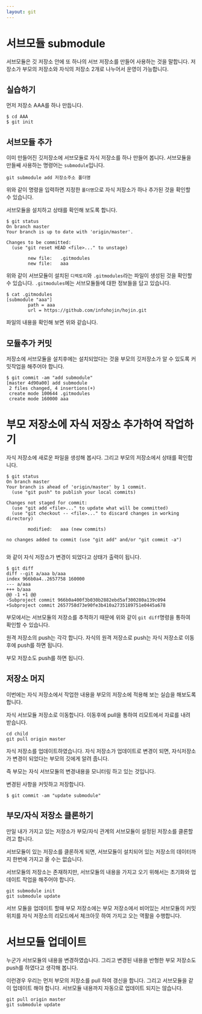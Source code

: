 ```yaml
---
layout: git
---
```

# 서브모듈 submodule

서브모듈은 깃 저장소 안에 또 하나의 서브 저장소를 만들어 사용하는 것을 말합니다.
저장소가 부모의 저장소와 자식의 저장소 2개로 나누어서 운영이 가능합니다.

## 실습하기

먼저 저장소 AAA를 하나 만듭니다.
```
$ cd AAA
$ git init 
```

## 서브모듈 추가
이미 만들어진 깃저장소에 서브모듈로 자식 저장소를 하나 만들어 봅니다.
서브모듈을 만들쌔 사용하는 명령어는 `submodule`입니다.

```
git submodule add 저장소주소 폴더명
```
위와 같이 명령을 입력하면 지정한 `폴더명`으로 자식 저장소가 하나 추가된 것을 확인할 수 있습니다.

서브모듈을 설치하고 상태를 확인해 보도록 합니다.
```
$ git status
On branch master
Your branch is up to date with 'origin/master'.

Changes to be committed:
  (use "git reset HEAD <file>..." to unstage)

        new file:   .gitmodules
        new file:   aaa
```

위와 같이 서브모듈이 설치된 `디렉토리`와 `.gitmodules`라는 파일이 생성된 것을 확인할 수 있습니다. `.gitmodules`에는 서브모듈들에 대한 정보들을 담고 있습니다.

```
$ cat .gitmodules
[submodule "aaa"]
        path = aaa
        url = https://github.com/infohojin/hojin.git

```
파일의 내용을 확인해 보면 위와 같습니다.

## 모듈추가 커밋
저장소에 서브모듈을 설치후에는 설치되었다는 것을 부모의 깃저장소가 알 수 있도록 커밋작업을 해주어야 합니다.

```
$ git commit -am "add submodule"
[master 4d90a00] add submodule
 2 files changed, 4 insertions(+)
 create mode 100644 .gitmodules
 create mode 160000 aaa

```

# 부모 저장소에 자식 저장소 추가하여 작업하기

자식 저장소에 새로운 파일을 생성해 봅시다. 그리고 부모의 저장소에서 상태를 확인합니다.
```
$ git status
On branch master
Your branch is ahead of 'origin/master' by 1 commit.
  (use "git push" to publish your local commits)

Changes not staged for commit:
  (use "git add <file>..." to update what will be committed)
  (use "git checkout -- <file>..." to discard changes in working directory)

        modified:   aaa (new commits)

no changes added to commit (use "git add" and/or "git commit -a")


```
와 같이 자식 저장소가 변경이 되었다고 상태가 출력이 됩니다.

```
$ git diff
diff --git a/aaa b/aaa
index 966b0a4..2657758 160000
--- a/aaa
+++ b/aaa
@@ -1 +1 @@
-Subproject commit 966b0a400f3b030b2882ebd5af300280a139c094
+Subproject commit 2657758d73e90fe3b410a2735189751e0445a678

```
부모에서는 서브모듈의 저장소를 추적하기 때문에 위와 같이 `git diff`명령을 통하여 확인할 수 있습니다.

원격 저장소의 push는 각각 합니다.
자식의 원격 저장소로 push는 자식 저장소로 이동후에 push를 하면 됩니다.

부모 저장소도 push를 하면 됩니다.

## 저장소 머지

이번에는 자식 저장소에서 작업한 내용을 부모의 저장소에 적용해 보는 실습을 해보도록 합니다.

자식 서브모듈 저장소로 이동합니다. 이동후에 pull을 통하여 리모트에서 자료를 내려 받습니다.

```
cd child
git pull origin master
```

자식 저장소를 업데이트하였습니다. 자식 저장소가 업데이트로 변경이 되면, 자식저장소가 변경이 되었다는 부모의 깃에게 알려 줍니다.

즉 부모는 자식 서브모듈의 변경내용을 모니터링 하고 있는 것입니다.

변경된 사항을 커밋하고 저장합니다.
```
$ git commit -am "update submodule"
```

## 부모/자식 저장소 클론하기

만일 내가 가지고 있는 저장소가 부모/자식 관계의 서브모듈이 설정된 저장소를 클론할려고 합니다.

서브모듈이 있는 저장소를 클론하게 되면, 서브모듈이 설치되어 있는 저장소의 데이터까지 한번에 가지고 올 수는 없습니다.

서브모듈의 저장소는 존재하지만, 서브모듈의 내용을 가지고 오기 위해서는 초기화와 업데이트 작업을 해주어야 합니다.

```]
git submodule init
git submodule update
```

서브 모듈을 업데이트 할때 부모 저장소에는 부모 저장소에서 비어있는 서브모듈의 커밋 위치를 자식 저장소의 리모드에서 체크아웃 하여 가지고 오는 역활을 수행합니다.


# 서브모듈 업데이트
누군가 서브모듈의 내용을 변경하였습니다. 그리고 변경된 내용을 반형한 부모 저장소도 push를 하였다고 생각해 봅니다.

이런경우 우리는 먼저 부모의 저장소를 pull 하여 갱신을 합니다.
그리고 서브모듈을 같이 업데이트 해야 합니다. 서브모듈 내용까지 자동으로 업데이트 되지는 않습니다.

```
git pull origin master
git submodule update
```

